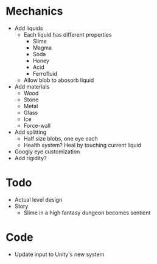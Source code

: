 # Mechanics
- Add liquids
    * Each liquid has different properties
        - Slime
        - Magma
        - Soda
        - Honey
        - Acid
        - Ferrofluid
    * Allow blob to abosorb liquid
- Add materials
    * Wood
    * Stone
    * Metal
    * Glass
    * Ice
    * Force-wall
- Add splitting
    * Half size blobs, one eye each
    * Health system? Heal by touching current liquid
- Googly eye customization
- Add rigidity?

# Todo
- Actual level design
- Story
    * Slime in a high fantasy dungeon becomes sentient

# Code
- Update input to Unity's new system